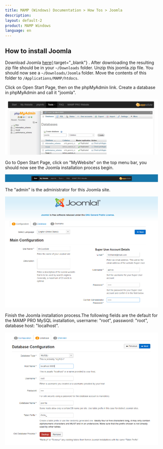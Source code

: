 ```yaml
---
title: MAMP (Windows) Documentation > How Tos > Joomla
description: 
layout: default-2
product: MAMP Windows
language: en
---
```


## How to install Joomla


Download Joomla [here](https://joomla.org){:target="_blank"} . After downloading the resulting zip file should be in your `~/Downloads` folder. Unzip this joomla.zip file. You should now see a `~/Downloads/Joomla` folder. Move the contents of this folder  to `/Applications/MAMP/htdocs`.

Click on Open Start Page, then on the phpMyAdmin link. Create a database in phpMyAdmin and call it "joomla".

![MAMP](/en/MAMP-Windows/How-Tos/Joomla/phpMyAdminJoomla.png)

Go to Open Start Page, click on  "MyWebsite" on the top menu bar, you should now see the Joomla installation process begin.

![MAMP](/en/MAMP-Windows/How-Tos/Joomla/MyWebsiteLink.png)

The "admin" is the administrator for this Joomla site.

![MAMP](/en/MAMP-Windows/How-Tos/Joomla/JoomlaWizard1.png)

Finish the Joomla installation process.The following fields are the default for the MAMP PRO MySQL installation, username: "root", password: "root", database host: "localhost".

![MAMP](/en/MAMP-Windows/How-Tos/Joomla/JoomlaWizard2.png)





